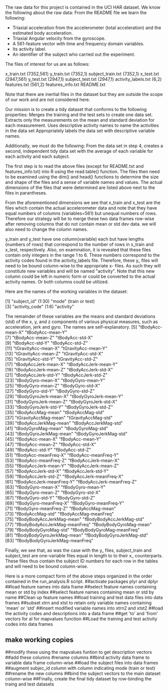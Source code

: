 
The raw data for this project is contained in the UCI HAR dataset. 
We know the following about the raw data:
From the README file we learn the following:
- Triaxial acceleration from the accelerometer (total acceleration) and the estimated body acceleration. 
- Triaxial Angular velocity from the gyroscope. 
- A 561-feature vector with time and frequency domain variables. 
- Its activity label. 
- An identifier of the subject who carried out the experiment.

The files of interest for us are as follows:

x_train.txt (7352,561)
y_train.txt (7352,1)
subject_train.txt (7352,1)
x_test.txt (2947,561)
y_test.txt (2947,1)
subject_test.txt (2947,1)
activity_labels.txt (6,2)
features.txt (561,2)
features_info.txt
README.txt

Note that there are inertial files in the dataset but they are outside the scope of our work and are not considered here.

Our mission is to create a tidy dataset that conforms to the following properties:
Merges the training and the test sets to create one data set.
Extracts only the measurements on the mean and standard deviation for each measurement. 
Uses descriptive activity names to name the activities in the data set
Appropriately labels the data set with descriptive variable names. 

Additionally, we must do the following:
From the data set in step 4, creates a second, independent tidy data set with the average of each variable for each activity and each subject.

The first step is to read the above files (except for README.txt and features_info.txt) into R using the read.table() function. The files then need to be examined using the dim() and head() functions to determine the size and shape of the files and a sense of variable names and values. The actual dimensions of the files that were determined are listed above next to the files in parantheses.

From the aforementioned dimensions we see that x_train and x_test are the files which contain the actual accelerometer data and note that they have equal numbers of columns (variables=561) but unequal numbers of rows. Therefore our strategy will be to merge these two data frames row-wise after removing columns that do not contain mean or std dev data. we will also need to change the column names.

y_train and y_test have one column(variable) each but have lengths (numbers of rows) that correspond to the number of rows in x_train and x_test, respectively. Also, on examination, it is revealed that these files contain only integers in the range 1 to 6. These numbers correspond to the activity codes found in the activity_labels file. Therefore, these y_ files will need to be bound column-wise to the appropriate x- files. As such they will constitute new variables and will be named "activity". Note that this new column could be left in numeric form or could be converted to the actual activity names. Or both columns could be utilized.

Here are the names of the working variables in the dataset:

 [1] "subject_id"  (1:30)                  "mode"    (train or test)                     
 [3] "activity_code"   (1:6)              "activity"                     
 
 The remainder of these variables are the means and standard deviations (std) of the x, y, and z components
 of various physical measures, such as acceleration, jerk and gyro. The names are self-explanatory.
 [5] "tBodyAcc-mean-X"               "tBodyAcc-mean-Y"              
 [7] "tBodyAcc-mean-Z"               "tBodyAcc-std-X"               
 [9] "tBodyAcc-std-Y"                "tBodyAcc-std-Z"               
[11] "tGravityAcc-mean-X"            "tGravityAcc-mean-Y"           
[13] "tGravityAcc-mean-Z"            "tGravityAcc-std-X"            
[15] "tGravityAcc-std-Y"             "tGravityAcc-std-Z"            
[17] "tBodyAccJerk-mean-X"           "tBodyAccJerk-mean-Y"          
[19] "tBodyAccJerk-mean-Z"           "tBodyAccJerk-std-X"           
[21] "tBodyAccJerk-std-Y"            "tBodyAccJerk-std-Z"           
[23] "tBodyGyro-mean-X"              "tBodyGyro-mean-Y"             
[25] "tBodyGyro-mean-Z"              "tBodyGyro-std-X"              
[27] "tBodyGyro-std-Y"               "tBodyGyro-std-Z"              
[29] "tBodyGyroJerk-mean-X"          "tBodyGyroJerk-mean-Y"         
[31] "tBodyGyroJerk-mean-Z"          "tBodyGyroJerk-std-X"          
[33] "tBodyGyroJerk-std-Y"           "tBodyGyroJerk-std-Z"          
[35] "tBodyAccMag-mean"              "tBodyAccMag-std"              
[37] "tGravityAccMag-mean"           "tGravityAccMag-std"           
[39] "tBodyAccJerkMag-mean"          "tBodyAccJerkMag-std"          
[41] "tBodyGyroMag-mean"             "tBodyGyroMag-std"             
[43] "tBodyGyroJerkMag-mean"         "tBodyGyroJerkMag-std"         
[45] "fBodyAcc-mean-X"               "fBodyAcc-mean-Y"              
[47] "fBodyAcc-mean-Z"               "fBodyAcc-std-X"               
[49] "fBodyAcc-std-Y"                "fBodyAcc-std-Z"               
[51] "fBodyAcc-meanFreq-X"           "fBodyAcc-meanFreq-Y"          
[53] "fBodyAcc-meanFreq-Z"           "fBodyAccJerk-mean-X"          
[55] "fBodyAccJerk-mean-Y"           "fBodyAccJerk-mean-Z"          
[57] "fBodyAccJerk-std-X"            "fBodyAccJerk-std-Y"           
[59] "fBodyAccJerk-std-Z"            "fBodyAccJerk-meanFreq-X"      
[61] "fBodyAccJerk-meanFreq-Y"       "fBodyAccJerk-meanFreq-Z"      
[63] "fBodyGyro-mean-X"              "fBodyGyro-mean-Y"             
[65] "fBodyGyro-mean-Z"              "fBodyGyro-std-X"              
[67] "fBodyGyro-std-Y"               "fBodyGyro-std-Z"              
[69] "fBodyGyro-meanFreq-X"          "fBodyGyro-meanFreq-Y"         
[71] "fBodyGyro-meanFreq-Z"          "fBodyAccMag-mean"             
[73] "fBodyAccMag-std"               "fBodyAccMag-meanFreq"         
[75] "fBodyBodyAccJerkMag-mean"      "fBodyBodyAccJerkMag-std"      
[77] "fBodyBodyAccJerkMag-meanFreq"  "fBodyBodyGyroMag-mean"        
[79] "fBodyBodyGyroMag-std"          "fBodyBodyGyroMag-meanFreq"    
[81] "fBodyBodyGyroJerkMag-mean"     "fBodyBodyGyroJerkMag-std"     
[83] "fBodyBodyGyroJerkMag-meanFreq"

Finally, we see that, as was the case with the y_ files, subject_train and subject_test are one-variable files equal in length to to their x_ counterparts. These files thus contain the subject ID numbers for each row in the tables and will need to be bound column-wise.


Here is a more compact form of the above steps organized in the order contained in the run_analysis.R script.
##activate packages plyr and dplyr
##load feature names into data frame
##select feature names containing mean or std by index
##select feature names containing mean or std by name
##Clean up feature names
##load training and test data files into data frames
##subset xtrn and xtst to retain only variable names containing 'mean' or 'std'
##insert modified variable names into xtrn2 and xtst2
##load the activity codes and descriptions into a data frame
##get 'to' and 'from' vectors for al for mapvalues function
##Load the training and test activity codes into data frames
## make working copies
##modify these using the mapvalues funtion to get description vectors
##add these columns
#rename columns
##bind activity data frame to variable data frame column-wise
##load the subject files into data frames
##augment subjec_id column with column indicating mode (train or test)
##rename the new columns
##bind the subject vectors to the main dataset column-wise
##Finally, create the final tidy dataset by row-binding the traing and test datasets






